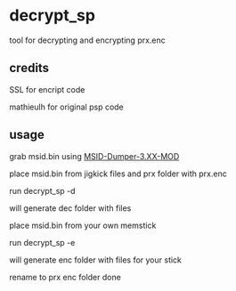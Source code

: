 # decrypt_sp

tool for decrypting and encrypting prx.enc

## credits

SSL for encript code

mathieulh for original psp code

## usage

grab msid.bin using [MSID-Dumper-3.XX-MOD](https://github.com/ErikPshat/MSID-Dumper-3.XX-MOD)

place msid.bin from jigkick files and prx folder with prx.enc

run decrypt_sp -d 

will generate dec folder with files

place msid.bin from your own memstick

run decrypt_sp -e

will generate enc folder with files for your stick

rename to prx enc folder done
